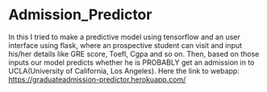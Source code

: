# Admission_Predictor
In this I tried to make a predictive model using tensorflow and an user interface using flask, where an prospective student can visit and input his/her details like GRE score, Toefl, Cgpa and so on. Then, based on those inputs our model predicts whether he is PROBABLY get an admission in to UCLA(University of California, Los Angeles). Here the link to webapp: https://graduateadmission-predictor.herokuapp.com/
